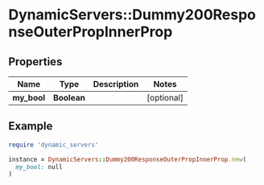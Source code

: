 # DynamicServers::Dummy200ResponseOuterPropInnerProp

## Properties

| Name | Type | Description | Notes |
| ---- | ---- | ----------- | ----- |
| **my_bool** | **Boolean** |  | [optional] |

## Example

```ruby
require 'dynamic_servers'

instance = DynamicServers::Dummy200ResponseOuterPropInnerProp.new(
  my_bool: null
)
```

